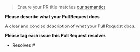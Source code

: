 > Ensure your PR title matches [our semantics](https://github.com/chromeos/chromeos.dev/wiki#pr-titles)

**Please describe what your Pull Request does**

A clear and concise description of what your Pull Request does.

**Please tag each issue this Pull Request resolves**

- Resolves #

